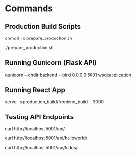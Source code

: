 # Commands

## Production Build Scripts

chmod +x prepare_production.sh

./prepare_production.sh


## Running Gunicorn (Flask API)

gunicorn --chdir backend --bind 0.0.0.0:5001 wsgi:application



## Running React App

serve -s production_build/frontend_build -l 3000




## Testing API Endpoints

curl http://localhost:5001/api/

curl http://localhost:5001/api/helloworld/

curl http://localhost:5001/api/todos/
